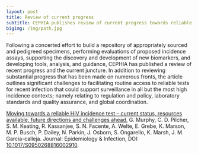 ```yaml
---
layout: post
title: Review of current progress
subtitle: CEPHIA publishes review of current progress towards reliable tests for ‘recent infection’ which can form the basis of informative incidence surveillance applications
bigimg: /img/path.jpg
---
```


Following a concerted effort to build a repository of appropriately sourced and pedigreed specimens, performing evaluations of proposed incidence assays, supporting the discovery and development of new biomarkers, and developing tools, analysis, and guidance, CEPHIA has published a review of recent progress and the current juncture. In addition to reviewing substantial progress that has been made on numerous fronts, the article outlines significant challenges to facilitating routine access to reliable tests for recent infection that could support surveillance in all but the most high incidence contexts; namely relating to regulation and policy, laboratory standards and quality assurance, and global coordination.

[Moving towards a reliable HIV incidence test – current status, resources available, future directions and challenges ahead.](https://www.ncbi.nlm.nih.gov/pubmed/28004622) G. Murphy, C. D. Pilcher, S. M. Keating, R. Kassanjee, S. N. Facente, A. Welte, E. Grebe, K. Marson, M. P. Busch, P. Dailey, N. Parkin, J. Osborn, S. Ongarello, K. Marsh, J. M. Garcia-calleja. Journal: Epidemiology & Infection, DOI: [10.1017/S0950268816002910](https://dx.doi.org/10.1017/S0950268816002910).
